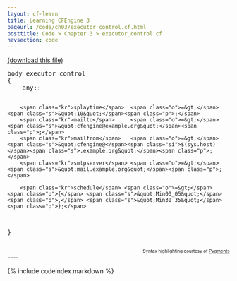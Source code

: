 ```yaml
---
layout: cf-learn
title: Learning CFEngine 3
pageurl: /code/ch03/executor_control.cf.html
posttitle: Code > Chapter 3 > executor_control.cf
navsection: code
---
```


[(download this file)](https://raw.github.com/zzamboni/cf-learn.info/master/src/ch03/executor_control.cf)

<div class="highlight"><pre><span class="k">body</span> <span class="k">executor</span> <span class="k">control</span>
<span class="p">{</span>
    <span class="nc">any</span><span class="p">::</span>

        <span class="kr">splaytime</span>  <span class="o">=&gt;</span> <span class="s">&quot;10&quot;</span><span class="p">;</span>
        <span class="kr">mailto</span>     <span class="o">=&gt;</span> <span class="s">&quot;cfengine@example.org&quot;</span><span class="p">;</span>
        <span class="kr">mailfrom</span>   <span class="o">=&gt;</span> <span class="s">&quot;cfengine@</span><span class="si">$(sys.host)</span><span class="s">.example.org&quot;</span><span class="p">;</span>
        <span class="kr">smtpserver</span> <span class="o">=&gt;</span> <span class="s">&quot;mail.example.org&quot;</span><span class="p">;</span>

        <span class="kr">schedule</span> <span class="o">=&gt;</span> <span class="p">{</span> <span class="s">&quot;Min00_05&quot;</span><span class="p">,</span> <span class="s">&quot;Min30_35&quot;</span> <span class="p">};</span>

<span class="p">}</span>
</pre></div>

<div align="right"><font size="-2">Syntax highlighting courtesy of <a href="http://blog.zzamboni.org/cfengine3-lexer-for-pygments">Pygments</a></font></div>
----

{% include codeindex.markdown %}
